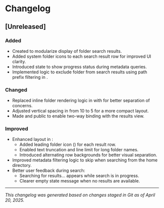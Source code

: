 # Changelog

## [Unreleased]

### Added
- Created  to modularize display of folder search results.
- Added system folder icons to each search result row for improved UI clarity.
- Introduced  state to show progress status during metadata queries.
- Implemented logic to exclude  folder from search results using path prefix filtering in .

### Changed
- Replaced inline folder rendering logic in  with  for better separation of concerns.
- Adjusted vertical spacing in  from 10 to 5 for a more compact layout.
- Made  and  public to enable two-way binding with the results view.

### Improved
- Enhanced layout in :
  - Added leading folder icon () for each result row.
  - Enabled text truncation and line limit for long folder names.
  - Introduced alternating row backgrounds for better visual separation.
- Improved metadata filtering logic to skip  when searching from the home directory.
- Better user feedback during search:
  - Searching for results… appears while search is in progress.
  - Clearer empty state message when no results are available.

---

_This changelog was generated based on changes staged in Git as of April 20, 2025._

